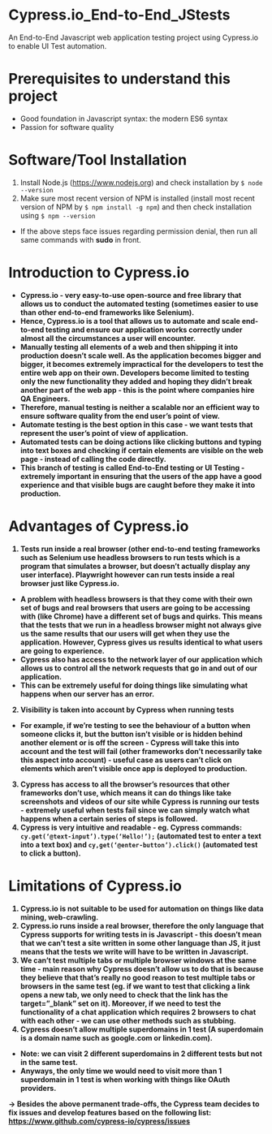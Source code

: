# Cypress.io_End-to-End_JStests

An End-to-End Javascript web application testing project using Cypress.io to enable UI Test automation.

# Prerequisites to understand this project

- Good foundation in Javascript syntax: the modern ES6 syntax
- Passion for software quality

# Software/Tool Installation

1. Install Node.js (https://www.nodejs.org) and check installation by `$ node --version`
2. Make sure most recent version of NPM is installed (install most recent version of NPM by `$ npm install -g npm`) and then check installation using `$ npm --version`

- If the above steps face issues regarding permission denial, then run all same commands with <b>sudo</b> in front.

# Introduction to Cypress.io

- <b>Cypress.io<b> - very easy-to-use open-source and free library that allows us to conduct the automated testing (sometimes easier to use than other end-to-end frameworks like Selenium).
- Hence, Cypress.io is a tool that allows us to automate and scale end-to-end testing and ensure our application works correctly under almost all the circumstances a user will encounter.
- Manually testing all elements of a web and then shipping it into production doesn’t scale well. As the application becomes bigger and bigger, it becomes extremely impractical for the developers to test the entire web app on their own. Developers become limited to testing only the new functionality they added and hoping they didn’t break another part of the web app - this is the point where companies hire <b>QA Engineers</b>.
- Therefore, manual testing is neither a scalable nor an efficient way to ensure software quality from the end user’s point of view.
- Automate testing is the best option in this case - we want tests that represent the user’s point of view of application.
- Automated tests can be doing actions like clicking buttons and typing into text boxes and checking if certain elements are visible on the web page - instead of calling the code directly.
- This branch of testing is called <b>End-to-End testing</b> or <b>UI Testing</b> - extremely important in ensuring that the users of the app have a good experience and that visible bugs are caught before they make it into production.

# Advantages of Cypress.io

1. Tests run inside a real browser (other end-to-end testing frameworks such as Selenium use headless browsers to run tests which is a program that simulates a browser, but doesn’t actually display any user interface). Playwright however can run tests inside a real browser just like Cypress.io.

- A problem with headless browsers is that they come with their own set of bugs and real browsers that users are going to be accessing with (like Chrome) have a different set of bugs and quirks. This means that the tests that we run in a headless browser might not always give us the same results that our users will get when they use the application. However, Cypress gives us results identical to what users are going to experience.
- Cypress also has access to the network layer of our application which allows us to control all the network requests that go in and out of our application.
- This can be extremely useful for doing things like simulating what happens when our server has an error.

2. Visibility is taken into account by Cypress when running tests

- For example, if we’re testing to see the behaviour of a button when someone clicks it, but the button isn’t visible or is hidden behind another element or is off the screen - Cypress will take this into account and the test will fail (other frameworks don’t necessarily take this aspect into account) - useful case as users can’t click on elements which aren’t visible once app is deployed to production.

3. Cypress has access to all the browser’s resources that other frameworks don’t use, which means it can do things like take screenshots and videos of our site while Cypress is running our tests - extremely useful when tests fail since we can simply watch what happens when a certain series of steps is followed.
4. Cypress is very intuitive and readable - eg. Cypress commands: `cy.get(‘@text-input’).type(‘Hello!’);` (automated test to enter a text into a text box) and `cy,get(‘@enter-button’).click()` (automated test to click a button).

# Limitations of Cypress.io

1. Cypress.io is not suitable to be used for automation on things like data mining, web-crawling.
2. Cypress.io runs inside a real browser, therefore the only language that Cypress supports for writing tests in is Javascript - this doesn’t mean that we can’t test a site written in some other language than JS, it just means that the tests we write will have to be written in Javascript.
3. We can’t test multiple tabs or multiple browser windows at the same time - main reason why Cypress doesn’t allow us to do that is because they believe that that’s really no good reason to test multiple tabs or browsers in the same test (eg. if we want to test that clicking a link opens a new tab, we only need to check that the link has the target=”\_blank” set on it). Moreover, if we need to test the functionality of a chat application which requires 2 browsers to chat with each other - we can use other methods such as stubbing.
4. Cypress doesn’t allow multiple superdomains in 1 test (A superdomain is a domain name such as google.com or linkedin.com).

- Note: we can visit 2 different superdomains in 2 different tests but not in the same test.
- Anyways, the only time we would need to visit more than 1 superdomain in 1 test is when working with things like OAuth providers.

→ Besides the above permanent trade-offs, the Cypress team decides to fix issues and develop features based on the following list: https://www.github.com/cypress-io/cypress/issues
